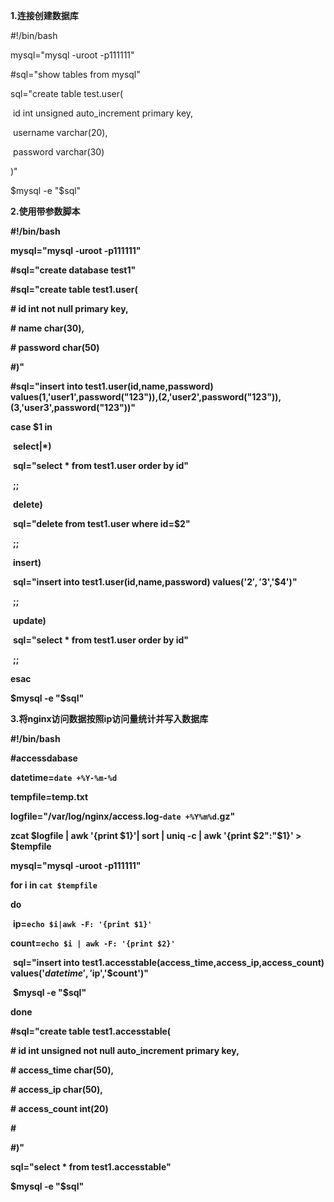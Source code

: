 **1.连接创建数据库**

\#!/bin/bash

mysql="mysql -uroot -p111111"

#sql="show tables from mysql"

sql="create table test.user(

​        id int unsigned auto_increment primary key,

​        username varchar(20),

​        password varchar(30)

)"

$mysql -e "$sql"    

**2.使用带参数脚本**

**#!/bin/bash**

**mysql="mysql -uroot -p111111"**

**#sql="create database test1"**

**#sql="create table test1.user(**

**#       id int not null primary key,**

**#       name char(30),**

**#       password char(50)**

**#)"**

**#sql="insert into test1.user(id,name,password) values(1,'user1',password("123")),(2,'user2',password("123")),(3,'user3',password("123"))"**

**case $1 in**

​        **select|\*)**

​                **sql="select \* from test1.user order by id"**

​                **;;**

​        **delete)**

​                **sql="delete from test1.user where id=$2"**

​                **;;**

​        **insert)**

​                **sql="insert into test1.user(id,name,password) values('$2','$3','$4')"**

​                **;;**

​        **update)**

​                **sql="select \* from test1.user order by id"**

​                **;;**

**esac**

**$mysql -e "$sql"**

**3.将nginx访问数据按照ip访问量统计并写入数据库**

**#!/bin/bash**

**#accessdabase**

**datetime=`date +%Y-%m-%d`**

**tempfile=temp.txt**

**logfile="/var/log/nginx/access.log-`date +%Y%m%d`.gz"**

**zcat $logfile | awk '{print $1}'| sort | uniq -c | awk '{print $2":"$1}' > $tempfile**

**mysql="mysql -uroot -p111111"**

**for i in `cat $tempfile`**

**do**

​        **ip=`echo $i|awk -F: '{print $1}'`**

​        **count=`echo $i | awk -F: '{print $2}'`**

​        **sql="insert into test1.accesstable(access_time,access_ip,access_count) values('$datetime','$ip','$count')"**

​        **$mysql -e "$sql"**

**done**

**#sql="create table test1.accesstable(**

**#       id int unsigned  not null  auto_increment  primary key,**

**#       access_time char(50),**

**#       access_ip char(50),**

**#       access_count int(20)**

**#**

**#)"**

**sql="select \* from test1.accesstable"**

**$mysql -e "$sql"**